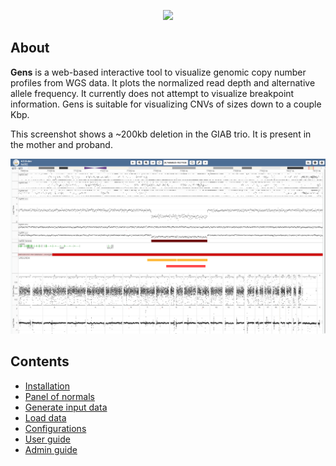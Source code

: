 <p align="center">
  <img src="images/gens_logo_with_text.png" width="300">
</p>

## About

**Gens** is a web-based interactive tool to visualize genomic copy number profiles from WGS data. It plots the normalized read depth and alternative allele frequency. It currently does not attempt to visualize breakpoint information. Gens is suitable for visualizing CNVs of sizes down to a couple Kbp.

This screenshot shows a ~200kb deletion in the GIAB trio. It is present in the mother and proband. 

<img src="docs/img/giab_trio_upd.PNG">

## Contents

- [Installation](docs/installation.md)
- [Panel of normals](docs/generate_gens_data.md)
- [Generate input data](docs/generate_gens_data.md)
- [Load data](docs/load_gens_data.md)
- [Configurations](docs/configure_gens.md)
- [User guide](docs/user_guide.md)
- [Admin guide](docs/admin_guide.md)


